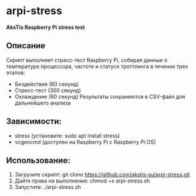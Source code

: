 # arpi-stress
**AksTis Raspberry Pi stress test**

## Описание
Скрипт выполняет стресс-тест Raspberry Pi, собирая данные о температуре процессора, частоте и статусе троттлинга в течение трех этапов:
- Бездействие (60 секунд)
- Cтресс-тест (300 секунд)
- Охлаждение (60 секунд)
Результаты сохраняются в CSV-файл для дальнейшего анализа

## Зависимости:
- stress (установите: sudo apt install stress)
- vcgencmd (доступен на Raspberry Pi с Raspberry Pi OS)

## Использование:
1. Загрузите скрипт:
   git clone https://github.com/akstis-su/arpi-stress.git
2. Дайте права на выполнение:
   chmod +x arpi-stress.sh
3. Запустите:
   ./arpi-stress.sh
